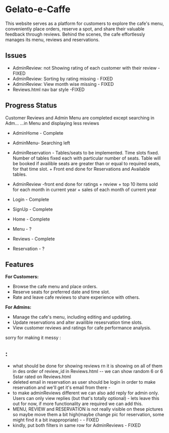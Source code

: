 # Gelato-e-Caffe
This website serves as a platform for customers to explore the cafe's menu, conveniently place orders, reserve a spot, and share their valuable feedback through reviews. Behind the scenes, the cafe effortlessly manages its menu, reviews and reservations.

## Issues
- AdminReview: not Showing rating of each customer with their review  - FIXED
- AdminReview: Sorting by rating missing - FIXED
- AdminReview: View month wise missing - FIXED
- Reviews.html nav bar style -FIXED
  
## Progress Status
Customer Reviews and Admin Menu are completed except searching in Adm…
…in Menu and displaying less reviews
- AdminHome - Complete
- AdminMenu- Searching left
- AdminReservation - Tables/seats to be implemented. Time slots fixed. Number of tables fixed each with particular number of seats. Table will be booked if availible seats are greater than or equal to required seats, for that time slot. + Front end done for Reservations and Available tables.
- AdminReview -front end done for ratings + review + top 10 items sold for each month in current year + sales of each month of current year

- Login - Complete
- SignUp - Complete
- Home - Complete
- Menu - ?
- Reviews - Complete
- Reservation - ?

## Features

**For Customers:**
- Browse the cafe menu and place orders.
- Reserve seats for preferred date and time slot.
- Rate and leave cafe reviews to share experience with others.

**For Admins:**
- Manage the cafe's menu, including editing and updating.
- Update reservations and alter availible resesrvation time slots.
- View customer reviews and ratings for cafe performance analysis.


sorry for making it messy :
##  :
- what should be done for showing reviews rn it is showing on all of them in des order of review_id in Reviews.html -- we can show random 6 or 6 5star rated on Reviews.html 
- deleted email in reservation as user should be login in order to make reservation and we'll get it's email from there -
- to make adminReviews different we can also add reply for admin only. Users can only view replies (but that's totally optional) - lets leave this out for now, if more functionality are required we can add this.
- MENU, REVIEW and RESERVATION is not really visible on these pictures so maybe move them a bit high(maybe change pic for reservation, some might find it a bit inappropriate) -  - FIXED
- kindly, put both filters in same row for AdminReviews - FIXED


